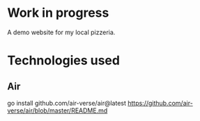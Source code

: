 # Work in progress

A demo website for my local pizzeria.

# Technologies used

## Air
go install github.com/air-verse/air@latest
https://github.com/air-verse/air/blob/master/README.md